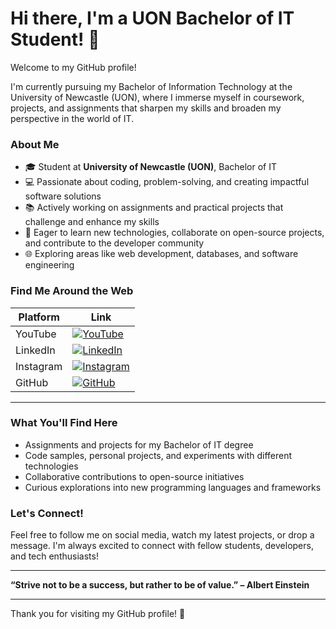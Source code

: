# Hi there, I'm a UON Bachelor of IT Student! 👋

Welcome to my GitHub profile!

I'm currently pursuing my Bachelor of Information Technology at the University of Newcastle (UON), where I immerse myself in coursework, projects, and assignments that sharpen my skills and broaden my perspective in the world of IT.

### About Me
- 🎓 Student at **University of Newcastle (UON)**, Bachelor of IT  
- 💻 Passionate about coding, problem-solving, and creating impactful software solutions  
- 📚 Actively working on assignments and practical projects that challenge and enhance my skills  
- 🚀 Eager to learn new technologies, collaborate on open-source projects, and contribute to the developer community  
- 🌐 Exploring areas like web development, databases, and software engineering

### Find Me Around the Web

| Platform   | Link                                               |
|------------|----------------------------------------------------|
| YouTube    | [![YouTube](https://img.shields.io/badge/YouTube-red?style=for-the-badge&logo=youtube&logoColor=white)](https://www.youtube.com/@Zeesmasher)|
| LinkedIn   | [![LinkedIn](https://img.shields.io/badge/LinkedIn-blue?style=for-the-badge&logo=linkedin&logoColor=white)](https://www.linkedin.com/in/taru-nigam-225943296)|
| Instagram  | [![Instagram](https://img.shields.io/badge/Instagram-E4405F?style=for-the-badge&logo=instagram&logoColor=white)](https://www.instagram.com/taru-zee-nigam)|
| GitHub     | [![GitHub](https://img.shields.io/badge/GitHub-181717?style=for-the-badge&logo=github&logoColor=white)](https://github.com/taru-nigam)|

---

### What You'll Find Here
- Assignments and projects for my Bachelor of IT degree  
- Code samples, personal projects, and experiments with different technologies  
- Collaborative contributions to open-source initiatives  
- Curious explorations into new programming languages and frameworks

### Let's Connect!
Feel free to follow me on social media, watch my latest projects, or drop a message. I'm always excited to connect with fellow students, developers, and tech enthusiasts!

---

**“Strive not to be a success, but rather to be of value.” – Albert Einstein**

---

Thank you for visiting my GitHub profile! 🚀
